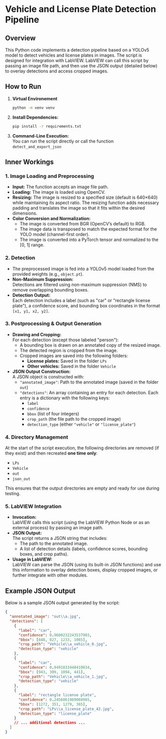 # Vehicle and License Plate Detection Pipeline

## Overview

This Python code implements a detection pipeline based on a YOLOv5 model to detect vehicles and license plates in images. The script is designed for integration with LabVIEW. LabVIEW can call this script by passing an image file path, and then use the JSON output (detailed below) to overlay detections and access cropped images.

## How to Run

1. **Virtual Environement**
   ```bash
   python -m venv venv
   ```
3. **Install Dependencies:**  
   ```bash
   pip install -r requirements.txt
   ```
2. **Command-Line Execution:**  
   You can run the script directly or call the function ```detect_and_export_json```
   
## Inner Workings

### 1. Image Loading and Preprocessing

- **Input:** The function accepts an image file path.
- **Loading:** The image is loaded using OpenCV.
- **Resizing:** The image is resized to a specified size (default is 640×640) while maintaining its aspect ratio. The resizing function adds necessary padding and translates the image so that it fits within the desired dimensions.
- **Color Conversion and Normalization:**  
  - The image is converted from BGR (OpenCV’s default) to RGB.  
  - The image data is transposed to match the expected format for the YOLO model (channel-first order).
  - The image is converted into a PyTorch tensor and normalized to the [0, 1] range.

### 2. Detection

- The preprocessed image is fed into a YOLOv5 model loaded from the provided weights (e.g., `object.pt`).
- **Non-Maximum Suppression:**  
  Detections are filtered using non-maximum suppression (NMS) to remove overlapping bounding boxes.
- **Detection Output:**  
  Each detection includes a label (such as "car" or "rectangle license plate"), a confidence score, and bounding box coordinates in the format `[x1, y1, x2, y2]`.

### 3. Postprocessing & Output Generation

- **Drawing and Cropping:**  
  For each detection (except those labeled "person"):
  - A bounding box is drawn on an annotated copy of the resized image.
  - The detected region is cropped from the image.
  - Cropped images are saved into the following folders:
    - **License plates:** Saved in the folder `LPs`
    - **Other vehicles:** Saved in the folder `Vehicle`
- **JSON Output Construction:**  
  A JSON object is constructed with:
  - `"annotated_image"`: Path to the annotated image (saved in the folder `out`)
  - `"detections"`: An array containing an entry for each detection. Each entry is a dictionary with the following keys:
    - `label`
    - `confidence`
    - `bbox` (list of four integers)
    - `crop_path` (the file path to the cropped image)
    - `detection_type` (either `"vehicle"` or `"license_plate"`)

### 4. Directory Management

At the start of the script execution, the following directories are removed (if they exist) and then recreated **one time only**:
- `LPs`
- `Vehicle`
- `out`
- `json_out`

This ensures that the output directories are empty and ready for use during testing.

### 5. LabVIEW Integration

- **Invocation:**  
  LabVIEW calls this script (using the LabVIEW Python Node or as an external process) by passing an image path.
- **JSON Output:**  
  The script returns a JSON string that includes:
  - The path to the annotated image.
  - A list of detection details (labels, confidence scores, bounding boxes, and crop paths).
- **Usage in LabVIEW:**  
  LabVIEW can parse the JSON (using its built-in JSON functions) and use this information to overlay detection boxes, display cropped images, or further integrate with other modules.

## Example JSON Output

Below is a sample JSON output generated by the script:

```json
{
  "annotated_image": "out\\a.jpg",
  "detections": [
    {
      "label": "car",
      "confidence": 0.9600232243537903,
      "bbox": [848, 827, 1233, 1065],
      "crop_path": "Vehicle\\a_vehicle_0.jpg",
      "detection_type": "vehicle"
    },
    {
      "label": "car",
      "confidence": 0.9491833448410034,
      "bbox": [943, 309, 1094, 441],
      "crop_path": "Vehicle\\a_vehicle_1.jpg",
      "detection_type": "vehicle"
    },
    {
      "label": "rectangle license plate",
      "confidence": 0.2456061989068985,
      "bbox": [1272, 351, 1279, 365],
      "crop_path": "LPs\\a_license_plate_42.jpg",
      "detection_type": "license_plate"
    }
    // ... additional detections ...
  ]
}
```
